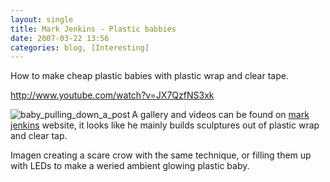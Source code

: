 ```yaml
---
layout: single
title: Mark Jenkins - Plastic babbies 
date: 2007-03-22 13:56
categories: blog, [Interesting]
---
```

How to make cheap plastic babies with plastic wrap and clear tape.

<object height="350" width="425">
<param name="movie" value="http://www.youtube.com/v/JX7QzfNS3xk"></param>
<param name="wmode" value="transparent"></param><ibed type="application/x-shockwave-flash" wmode="transparent" width="425" height="350"></ibed>

</object><a href="http://www.youtube.com/watch?v=JX7QzfNS3xk">http://www.youtube.com/watch?v=JX7QzfNS3xk</a>

<a href="/public/uploads/2007/03/baby_pulling_down_a_post.jpg" title="baby_pulling_down_a_post"><img src="/public/uploads/2007/03/baby_pulling_down_a_post.thumbnail.jpg" alt="baby_pulling_down_a_post" align="left" /></a>A gallery and videos can be found on <a href="http://xmarkjenkinsx.com/">mark jenkins</a> website, it looks like he mainly builds sculptures out of plastic wrap and clear tap.

Imagen creating a scare crow with the same technique, or filling them up with LEDs to make a weried ambient glowing plastic baby.
